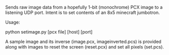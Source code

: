 Sends raw image data from a hopefully 1-bit (monochrome) PCX image to a listening UDP port. Intent is to set contents of an 8x5 minecraft jumbotron.

Usage:

python setimage.py [pcx file] [host] [port]

A sample image and its inverse (image.pcx, imageinverted.pcs) is provided along with images to reset the screen (reset.pcx) and set all pixels (set.pcs).


